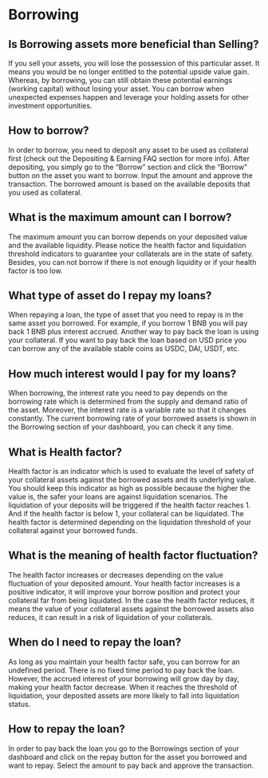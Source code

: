 # Borrowing

## **Is Borrowing assets more beneficial than Selling?**

If you sell your assets, you will lose the possession of this particular asset. It means you would be no longer entitled to the potential upside value gain. Whereas, by borrowing, you can still obtain these potential earnings (working capital) without losing your asset. You can borrow when unexpected expenses happen and leverage your holding assets for other investment opportunities.

## **How to borrow?**

In order to borrow, you need to deposit any asset to be used as collateral first (check out the Depositing & Earning FAQ section for more info). After depositing, you simply go to the “Borrow” section and click the “Borrow” button on the asset you want to borrow. Input the amount and approve the transaction. The borrowed amount is based on the available deposits that you used as collateral.

## **What is the maximum amount can I borrow?**

The maximum amount you can borrow depends on your deposited value and the available liquidity. Please notice the health factor and liquidation threshold indicators to guarantee your collaterals are in the state of safety. Besides, you can not borrow if there is not enough liquidity or if your health factor is too low.

## **What type of asset do I repay my loans?**

When repaying a loan, the type of asset that you need to repay is in the same asset you borrowed. For example, if you borrow 1 BNB you will pay back 1 BNB plus interest accrued. Another way to pay back the loan is using your collateral. If you want to pay back the loan based on USD price you can borrow any of the available stable coins as USDC, DAI, USDT, etc.

## **How much interest would I pay for my loans?**

When borrowing, the interest rate you need to pay depends on the borrowing rate which is determined from the supply and demand ratio of the asset. Moreover, the interest rate is a variable rate so that it changes constantly. The current borrowing rate of your borrowed assets is shown in the Borrowing section of your dashboard, you can check it any time.

## **What is Health factor?**

Health factor is an indicator which is used to evaluate the level of safety of your collateral assets against the borrowed assets and its underlying value. You should keep this indicator as high as possible because the higher the value is, the safer your loans are against liquidation scenarios. The liquidation of your deposits will be triggered if the health factor reaches 1. And if the health factor is below 1, your collateral can be liquidated. The health factor is determined depending on the liquidation threshold of your collateral against your borrowed funds.

## **What is the meaning of health factor fluctuation?**

The health factor increases or decreases depending on the value fluctuation of your deposited amount. Your health factor increases is a positive indicator, it will improve your borrow position and protect your collateral far from being liquidated. In the case the health factor reduces, it means the value of your collateral assets against the borrowed assets also reduces, it can result in a risk of liquidation of your collaterals.

## **When do I need to repay the loan?**

As long as you maintain your health factor safe, you can borrow for an undefined period. There is no fixed time period to pay back the loan. However, the accrued interest of your borrowing will grow day by day, making your health factor decrease. When it reaches the threshold of liquidation, your deposited assets are more likely to fall into liquidation status.

## **How to repay the loan?**

In order to pay back the loan you go to the Borrowings section of your dashboard and click on the repay button for the asset you borrowed and want to repay. Select the amount to pay back and approve the transaction.
